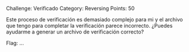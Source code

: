 Challenge: Verificado
Category: Reversing
Points: 50

Este proceso de verificación es demasiado complejo para mi y el archivo que tengo para completar la verificación parece incorrecto. ¿Puedes ayudarme a generar un archivo de verificación correcto?

Flag: ...
